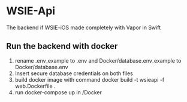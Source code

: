 # WSIE-Api
The backend if WSIE-iOS made completely with Vapor in Swift

## Run the backend with docker
1. rename .env_example to .env and Docker/database.env_example to Docker/database.env
2. Insert secure database credentials on both files
3. build docker image with command docker build -t wsieapi -f web.Dockerfile .
4. run docker-compose up in /Docker
